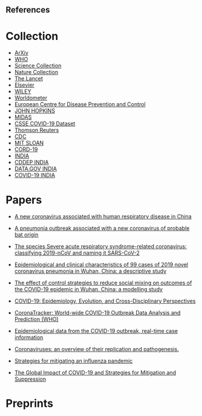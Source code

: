 ## References 


# Collection 
- [ArXiv](https://arxiv.org/search/advanced?advanced=&terms-0-operator=AND&terms-0-term=COVID-19&terms-0-field=title&terms-1-operator=OR&terms-1-term=SARS-CoV-2&terms-1-field=abstract&terms-3-operator=OR&terms-3-term=COVID-19&terms-3-field=abstract&terms-4-operator=OR&terms-4-term=SARS-CoV-2&terms-4-field=title&terms-5-operator=OR&terms-5-term=coronavirus&terms-5-field=title&terms-6-operator=OR&terms-6-term=coronavirus&terms-6-field=abstract&classification-physics_archives=all&classification-include_cross_list=include&date-filter_by=all_dates&date-year=&date-from_date=&date-to_date=&date-date_type=submitted_date&abstracts=show&size=200&order=-announced_date_first&source=home-covid-19)
- [WHO](https://www.who.int/emergencies/diseases/novel-coronavirus-2019)
- [Science Collection ](https://www.sciencemag.org/coronavirus-research-commentary-and-news?intcmp=ghd_cov)
- [Nature Collection](https://www.nature.com/collections/aijdgieecb/)
- [The Lancet](https://www.thelancet.com/coronavirus)
- [Elsevier](https://www.elsevier.com/connect/coronavirus-information-center?dgcid=_SD_banner)
- [WILEY](https://novel-coronavirus.onlinelibrary.wiley.com/)
- [Worldometer](https://www.worldometers.info/)
- [European Centre for Disease Prevention and Control](https://www.ecdc.europa.eu/en/geographical-distribution-2019-ncov-cases)
- [JOHN HOPKINS](https://coronavirus.jhu.edu/map.html)
- [MIDAS](https://github.com/midas-network/COVID-19)
- [CSSE COVID-19 Dataset](https://github.com/CSSEGISandData/COVID-19/tree/master/csse_covid_19_data)
- [Thomson Reuters](https://www.thomsonreuters.com/en/resources/covid-19.html)
- [CDC](https://www.cdc.gov/coronavirus/2019-nCoV/index.html)
- [MIT SLOAN](https://sloanreview.mit.edu/tag/covid-19/)
- [CORD-19](https://pages.semanticscholar.org/coronavirus-research)
- [INDIA](https://www.mygov.in/covid-19/)
- [CDDEP INDIA](https://cddep.org/covid-19/)
- [DATA.GOV INDIA](https://data.gov.in/major-indicator/covid-19-india-data-source-mohfw)
- [COVID-19 INDIA](https://www.covid19india.org/)

# Papers 
- [A new coronavirus associated with human respiratory disease in China](https://www.nature.com/articles/s41586-020-2008-3)
- [A pneumonia outbreak associated with a new coronavirus of probable bat origin](https://www.nature.com/articles/s41586-020-2012-7)
- [The species Severe acute respiratory syndrome-related coronavirus: classifying 2019-nCoV and naming it SARS-CoV-2](https://www.nature.com/articles/s41564-020-0695-z)
- [Epidemiological and clinical characteristics of 99 cases of 2019 novel coronavirus pneumonia in Wuhan, China: a descriptive study](https://www.thelancet.com/journals/lancet/article/PIIS0140-6736(20)30211-7/fulltext)
- [The effect of control strategies to reduce social mixing on outcomes of the COVID-19 epidemic in Wuhan, China: a modelling study](https://www.thelancet.com/journals/lanpub/article/PIIS2468-2667(20)30073-6/fulltext)
- [COVID-19: Epidemiology, Evolution, and Cross-Disciplinary Perspectives](https://www.sciencedirect.com/science/article/pii/S1471491420300654)
- [CoronaTracker: World-wide COVID-19 Outbreak Data Analysis and Prediction (WHO)](https://www.who.int/bulletin/online_first/20-255695.pdf)

- [Epidemiological data from the COVID-19 outbreak, real-time case information](https://www.nature.com/articles/s41597-020-0448-0)
- [Coronaviruses: an overview of their replication and pathogenesis.](https://www.ncbi.nlm.nih.gov/pmc/articles/PMC4369385/)
- [Strategies for mitigating an influenza pandemic](https://www.nature.com/articles/nature04795)
- [The Global Impact of COVID-19 and Strategies for Mitigation and Suppression](https://www.imperial.ac.uk/media/imperial-college/medicine/sph/ide/gida-fellowships/Imperial-College-COVID19-Global-Impact-26-03-2020v2.pdf)
# Preprints 


